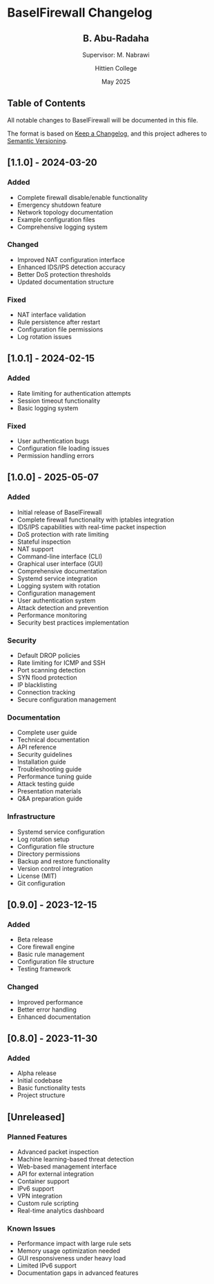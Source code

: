 # BaselFirewall Changelog

<div style="text-align: center; margin: 2em 0;">
<h2>B. Abu-Radaha</h2>
<p>Supervisor: M. Nabrawi</p>
<p>Hittien College</p>
<p>May 2025</p>
</div>

## Table of Contents

All notable changes to BaselFirewall will be documented in this file.

The format is based on [Keep a Changelog](https://keepachangelog.com/en/1.0.0/),
and this project adheres to [Semantic Versioning](https://semver.org/spec/v2.0.0.html).

## [1.1.0] - 2024-03-20

### Added
- Complete firewall disable/enable functionality
- Emergency shutdown feature
- Network topology documentation
- Example configuration files
- Comprehensive logging system

### Changed
- Improved NAT configuration interface
- Enhanced IDS/IPS detection accuracy
- Better DoS protection thresholds
- Updated documentation structure

### Fixed
- NAT interface validation
- Rule persistence after restart
- Configuration file permissions
- Log rotation issues

## [1.0.1] - 2024-02-15

### Added
- Rate limiting for authentication attempts
- Session timeout functionality
- Basic logging system

### Fixed
- User authentication bugs
- Configuration file loading issues
- Permission handling errors

## [1.0.0] - 2025-05-07

### Added
- Initial release of BaselFirewall
- Complete firewall functionality with iptables integration
- IDS/IPS capabilities with real-time packet inspection
- DoS protection with rate limiting
- Stateful inspection
- NAT support
- Command-line interface (CLI)
- Graphical user interface (GUI)
- Comprehensive documentation
- Systemd service integration
- Logging system with rotation
- Configuration management
- User authentication system
- Attack detection and prevention
- Performance monitoring
- Security best practices implementation

### Security
- Default DROP policies
- Rate limiting for ICMP and SSH
- Port scanning detection
- SYN flood protection
- IP blacklisting
- Connection tracking
- Secure configuration management

### Documentation
- Complete user guide
- Technical documentation
- API reference
- Security guidelines
- Installation guide
- Troubleshooting guide
- Performance tuning guide
- Attack testing guide
- Presentation materials
- Q&A preparation guide

### Infrastructure
- Systemd service configuration
- Log rotation setup
- Configuration file structure
- Directory permissions
- Backup and restore functionality
- Version control integration
- License (MIT)
- Git configuration

## [0.9.0] - 2023-12-15

### Added
- Beta release
- Core firewall engine
- Basic rule management
- Configuration file structure
- Testing framework

### Changed
- Improved performance
- Better error handling
- Enhanced documentation

## [0.8.0] - 2023-11-30

### Added
- Alpha release
- Initial codebase
- Basic functionality tests
- Project structure

## [Unreleased]

### Planned Features
- Advanced packet inspection
- Machine learning-based threat detection
- Web-based management interface
- API for external integration
- Container support
- IPv6 support
- VPN integration
- Custom rule scripting
- Real-time analytics dashboard

### Known Issues
- Performance impact with large rule sets
- Memory usage optimization needed
- GUI responsiveness under heavy load
- Limited IPv6 support
- Documentation gaps in advanced features 